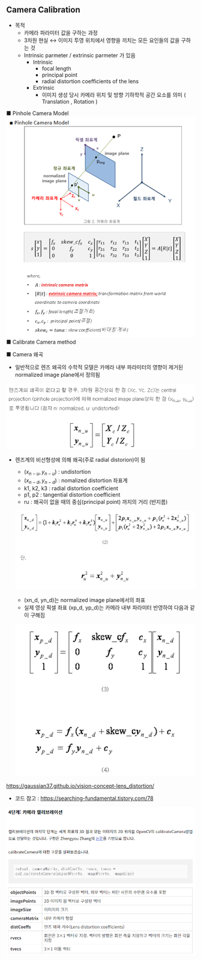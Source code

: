 ## Camera Calibration

- 목적
    - 카메라 파라미터 값을 구하는 과정
    - 3차원 현실 ↔ 이미지 투영 위치에서 영향을 끼치는 모든 요인들의 값을 구하는 것
    - Intrinsic parmeter / extrinsic parmeter 가 있음
        - Intrinsic
            - focal length
            - principal point
            - radial distortion coefficients of the lens
        - Extrinsic
            - 이미지 생성 당시 카메라 위치 및 방향 기하학적 공간 요소를 의미 ( Translation , Rotation )

■ Pinhole Camera Model
![img](./img/image.png)
■ Calibrate Camera method

■ Camera 왜곡

- 일반적으로 렌즈 왜곡의 수학적 모델은 카메라 내부 파라미터의 영향이 제거된 normalized image plane에서 정의됨

![img](./img/image1.png)

- 렌즈계의 비선형성에 의해 왜곡(주로 radial distorion)이 됨
    - ${(x_{n-u}, y_{n-u})}$ : undistortion
    - ${(x_{n-d}, y_{n-d})}$ : nomalized distortion 좌표계
    - k1, k2, k3 : radial distortion coefficient
    - p1, p2 : tangential distortion coefficient
    - ru : 왜곡이 없을 때의 중심(principal point) 까지의 거리 (반지름)
    
    ![img](./img/image2.png)

    - (xn_d, yn_d)는 normalized image plane에서의 좌표
    - 실제 영상 픽셀 좌표 (xp_d, yp_d)는 카메라 내부 파라미터 반영하여 다음과 같이 구해짐
    
    ![img](./img/image3.png)

    

https://gaussian37.github.io/vision-concept-lens_distortion/

- 코드 참고 : https://searching-fundamental.tistory.com/78

![img](./img/image4.png)
